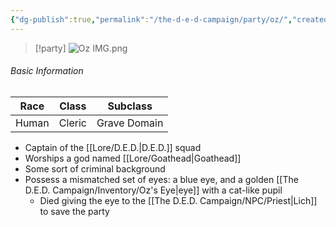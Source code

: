 ```yaml
---
{"dg-publish":true,"permalink":"/the-d-e-d-campaign/party/oz/","created":"","updated":""}
---
```



> [!party]
> ![Oz IMG.png](/img/user/z_Assets/Oz%20IMG.png)

###### Basic Information 

| **Race** | **Class** | **Subclass** |
| -------- | --------- | ------------ |
| Human    | Cleric    | Grave Domain |


- Captain of the [[Lore/D.E.D.\|D.E.D.]] squad 
- Worships a god named [[Lore/Goathead\|Goathead]] 
- Some sort of criminal background
- Possess a mismatched set of eyes: a blue eye, and a golden [[The D.E.D. Campaign/Inventory/Oz's Eye\|eye]] with a cat-like pupil
	- Died giving the eye to the [[The D.E.D. Campaign/NPC/Priest\|Lich]] to save the party